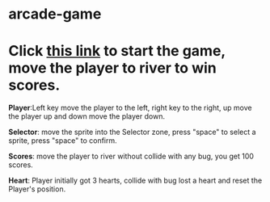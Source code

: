arcade-game
===============================
Click [this link](https://axolot1.github.io/frogger/)  to start the game, move the player to river to win scores.
===============================

__Player__:Left key move the player to the left, right key to the right, up move the player up and down move the player down.

__Selector__: move the sprite into the Selector zone, press "space" to select a sprite, press "space" to confirm.

__Scores__: move the player to river without collide with any bug, you get 100 scores.

__Heart__: Player initially got 3 hearts, collide with bug lost a heart and reset the Player's position.
